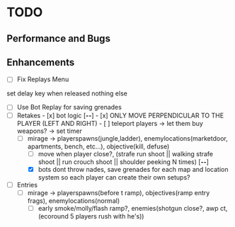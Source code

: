 # TODO

## Performance and Bugs


## Enhancements
- [ ] Fix Replays Menu

set delay key when released
nothing else
- [ ] Use Bot Replay for saving grenades
- [ ] Retakes
      - [x] bot logic [**--**]
        - [x] ONLY MOVE PERPENDICULAR TO THE PLAYER (LEFT AND RIGHT)
      - [ ] teleport players -> let them buy weapons? -> set timer
  - [ ] mirage -> playerspawns(jungle,ladder), enemylocations(marketdoor, apartments, bench, etc...), objective(kill, defuse)
    - [ ] move when player close?, (strafe run shoot || walking strafe shoot || run crouch shoot || shoulder peeking N times) [**--**]
    - [x] bots dont throw nades, save grenades for each map and location
    system so each player can create their own setups?
- [ ] Entries
  - [ ] mirage -> playerspawns(before t ramp), objectives(ramp entry frags), enemylocations(normal)
    - [ ] early smoke/molly/flash ramp?, enemies(shotgun close?, awp ct, (ecoround 5 players rush with he's))